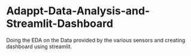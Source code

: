# Adappt-Data-Analysis-and-Streamlit-Dashboard
Doing the EDA on the Data provided by the various sensors and creating dashboard using streamlit.
